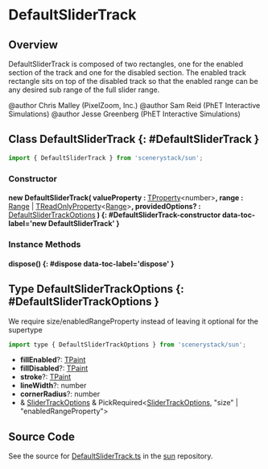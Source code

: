 # DefaultSliderTrack

## Overview

DefaultSliderTrack is composed of two rectangles, one for the enabled section of the track and one for the disabled
section.  The enabled track rectangle sits on top of the disabled track so that the enabled range can be any
desired sub range of the full slider range.

@author Chris Malley (PixelZoom, Inc.)
@author Sam Reid (PhET Interactive Simulations)
@author Jesse Greenberg (PhET Interactive Simulations)

## Class DefaultSliderTrack {: #DefaultSliderTrack }


```js
import { DefaultSliderTrack } from 'scenerystack/sun';
```
### Constructor

#### new DefaultSliderTrack( valueProperty : <span style="font-weight: 400;">[TProperty](../axon/TProperty.md)&lt;<span style="color: hsla(calc(var(--md-hue) + 180deg),80%,40%,1);">number</span>&gt;</span>, range : <span style="font-weight: 400;">[Range](../dot/Range.md) | [TReadOnlyProperty](../axon/TReadOnlyProperty.md)&lt;[Range](../dot/Range.md)&gt;</span>, providedOptions? : <span style="font-weight: 400;">[DefaultSliderTrackOptions](../sun/DefaultSliderTrack.md#DefaultSliderTrackOptions)</span> ) {: #DefaultSliderTrack-constructor data-toc-label='new DefaultSliderTrack' }

### Instance Methods

#### dispose() {: #dispose data-toc-label='dispose' }



## Type DefaultSliderTrackOptions {: #DefaultSliderTrackOptions }


We require size/enabledRangeProperty instead of leaving it optional for the supertype

```js
import type { DefaultSliderTrackOptions } from 'scenerystack/sun';
```


- **fillEnabled**?: [TPaint](../scenery/TPaint.md)
- **fillDisabled**?: [TPaint](../scenery/TPaint.md)
- **stroke**?: [TPaint](../scenery/TPaint.md)
- **lineWidth**?: <span style="color: hsla(calc(var(--md-hue) + 180deg),80%,40%,1);">number</span>
- **cornerRadius**?: <span style="color: hsla(calc(var(--md-hue) + 180deg),80%,40%,1);">number</span>
- &amp; [SliderTrackOptions](../sun/SliderTrack.md#SliderTrackOptions) &amp; PickRequired&lt;[SliderTrackOptions](../sun/SliderTrack.md#SliderTrackOptions), "size" | "enabledRangeProperty"&gt;




## Source Code

See the source for [DefaultSliderTrack.ts](https://github.com/phetsims/sun/blob/main/js/DefaultSliderTrack.ts) in the [sun](https://github.com/phetsims/sun) repository.
